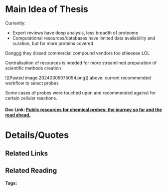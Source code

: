 # Main Idea of Thesis

Currently:
- Expert reviews have deep analysis, less breadth of proteome
- Computational resources/databases have limited data availability and curation, but far more proteins covered

Danggg they dissed commercial compound vendors too shieeeee LOL

Centralisation of resources is needed for more streamlined preparation of scientific methods creation

![[Pasted image 20240305075054.png]]
above: current recommended workflow to select probes

Some cases of probes were touched upon and recommended against for certain cellular reactions.

#### Doc Link: [Public resources for chemical probes: the journey so far and the road ahead.](https://www.future-science.com/doi/10.4155/fmc-2019-0231)

# Details/Quotes


## Related Links

## Related Reading



#### Tags: